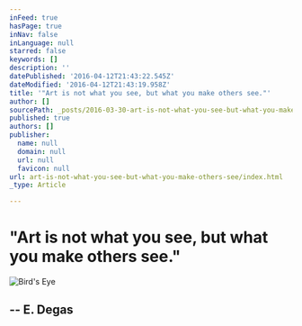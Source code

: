 ```yaml
---
inFeed: true
hasPage: true
inNav: false
inLanguage: null
starred: false
keywords: []
description: ''
datePublished: '2016-04-12T21:43:22.545Z'
dateModified: '2016-04-12T21:43:19.958Z'
title: '"Art is not what you see, but what you make others see."'
author: []
sourcePath: _posts/2016-03-30-art-is-not-what-you-see-but-what-you-make-others-see.md
published: true
authors: []
publisher:
  name: null
  domain: null
  url: null
  favicon: null
url: art-is-not-what-you-see-but-what-you-make-others-see/index.html
_type: Article

---
```

# "Art is not what you see, but what you make others see."
![Bird's Eye](https://s3-us-west-2.amazonaws.com/the-grid-img/p/779f7c8db5918142d508fa980011f916eb572035.jpg)

## -- E. Degas
